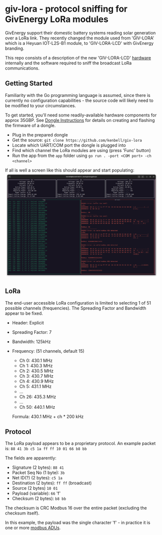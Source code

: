 # giv-lora - protocol sniffing for GivEnergy LoRa modules

GivEnergy support their domestic battery systems reading solar generation over a LoRa link.  They recently changed the module used from 'GIV-LORA' which is a Heyuan IOT-L2S-B1 module, to 'GIV-LORA-LCD' with GivEnergy branding.

This repo consists of a description of the new 'GIV-LORA-LCD' [hardware](./HARDWARE.md) internally and the software required to sniff the broadcast LoRa communications.

## Getting Started
Familiarity with the Go programming language is assumed, since there is currently no configuration capabilities - the source code will likely need to be modified to your circumstances.

To get started, you'll need some readily-available hardware components for approx 35GBP.  See [Dongle Instructions](./DONGLE.md) for details on creating and flashing the firmware of a dongle.

* Plug in the prepared dongle
* Get the source: `git clone https://github.com/kenbell/giv-lora`
* Locate which UART/COM port the dongle is plugged into
* Find which channel the LoRa modules are using (press 'Func' button)
* Run the app from the `app` folder using `go run . -port <COM port> -ch <channel>`

If all is well a screen like this should appear and start populating:
![screenshot](./images/screenshot.png)

## LoRa

The end-user accessible LoRa configuration is limited to selecting 1 of 51 possible channels (frequencies).  The Spreading Factor and Bandwidth appear to be fixed.

* Header: Explicit
* Spreading Factor: 7
* Bandwidth: 125kHz
* Frequency: (51 channels, default 15)
   - Ch  0: 430.1 MHz
   - Ch  1: 430.3 MHz
   - Ch  2: 430.5 MHz
   - Ch  3: 430.7 MHz
   - Ch  4: 430.9 MHz
   - Ch  5: 431.1 MHz
   - ...
   - Ch 26: 435.3 MHz
   - ...
   - Ch 50: 440.1 MHz

    Formula: 430.1 MHz + ch * 200 kHz

## Protocol

The LoRa payload appears to be a proprietary protocol.  An example packet is: `88 41 3b c5 1a ff ff 10 01 66 b8 bb`

The fields are apparently:

  * Signature (2 bytes): `88 41`
  * Packet Seq No (1 byte): `3b`
  * Net ID(?) (2 bytes): `c5 1a`
  * Destination (2 bytes): `ff ff` (broadcast)
  * Source (2 bytes) `10 01`
  * Payload (variable): `66` 'f'
  * Checksum (2 bytes): `b8 bb`

The checksum is CRC Modbus 16 over the entire packet (excluding the checksum itself).

In this example, the payload was the single character 'f' - in practice it is one or more [modbus ADUs](https://en.wikipedia.org/wiki/Modbus#PDU_and_ADU).